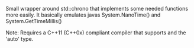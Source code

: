Small wrapper around std::chrono that implements some needed functions more easily. It basically emulates javas System.NanoTime() and System.GetTimeMillis()

Note: Requires a C++11 (C++0x) compliant compiler that supports <chrono> and the 'auto' type.